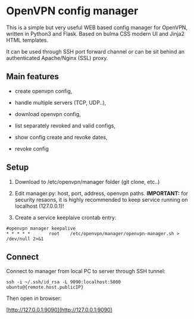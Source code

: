 # OpenVPN config manager

This is a simple but very useful WEB based config manager for OpenVPN, written in Python3 and Flask. Based on bulma CSS modern UI and Jinja2 HTML templates.

It can be used through SSH port forward channel or can be sit behind an authenticated Apache/Nginx (SSL) proxy.

## Main features

- create openvpn config,

- handle multiple servers (TCP, UDP..),

- download openvpn config,

- list separately revoked and valid configs,

- show config create and revoke dates,

- revoke config

## Setup

1. Download to /etc/openvpn/manager folder (git clone, etc..)

2. Edit manager.py: host, port, address, openvpn paths.  __IMPORTANT:__ for security resaons, it is highly recommended to keep service running on localhost (127.0.0.1)!

3. Create a service keeplaive crontab entry:

```
#openvpn manager keepalive
* * * * *       root    /etc/openvpn/manager/openvpn-manager.sh > /dev/null 2>&1
```

## Connect

Connect to manager from local PC to server through SSH tunnel:

```
ssh -i ~/.ssh/id_rsa -L 9090:localhost:5000 ubuntu@{remote.host.publicIP}
```

Then open in browser:

[http://127.0.0.1:9090](http://127.0.0.1:9090)







